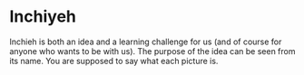 # Inchiyeh

Inchieh is both an idea and a learning challenge for us (and of course for anyone who wants to be with us). The purpose of the idea can be seen from its name. You are supposed to say what each picture is. 